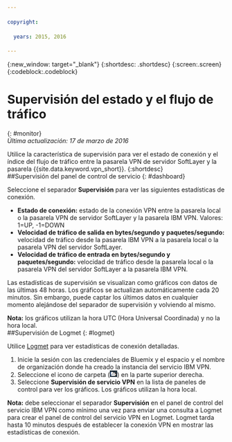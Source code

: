 ```yaml
---

copyright:

  years: 2015, 2016

---
```


{:new_window: target="_blank"}
{:shortdesc: .shortdesc}
{:screen:.screen}
{:codeblock:.codeblock}

# Supervisión del estado y el flujo de tráfico
{: #monitor}  
*Última actualización: 17 de marzo de 2016*  

Utilice la característica de supervisión para ver el estado de conexión y el índice del flujo de tráfico entre la pasarela VPN de servidor SoftLayer y la pasarela {{site.data.keyword.vpn_short}}. 
{:shortdesc}  
##Supervisión del panel de control de servicio
{: #dashboard}

Seleccione el separador **Supervisión** para ver las siguientes estadísticas de conexión.

* **Estado de conexión:** estado de la conexión VPN entre la pasarela local o la pasarela VPN de servidor SoftLayer y la pasarela IBM VPN. Valores: 1=UP, -1=DOWN 
* **Velocidad de tráfico de salida en bytes/segundo y paquetes/segundo:** velocidad de tráfico desde la pasarela IBM VPN a la pasarela local o la pasarela VPN del servidor SoftLayer.  
* **Velocidad de tráfico de entrada en bytes/segundo y paquetes/segundo:** velocidad de tráfico desde la pasarela local o la pasarela VPN del servidor SoftLayer a la pasarela IBM VPN.  

Las estadísticas de supervisión se visualizan como gráficos con datos de las últimas 48 horas. Los gráficos se actualizan automáticamente cada 20 minutos. Sin embargo, puede captar los últimos datos en cualquier momento alejándose del separador de supervisión y volviendo al mismo.

**Nota:** los gráficos utilizan la hora UTC (Hora Universal Coordinada) y no la hora local.  
##Supervisión de Logmet
{: #logmet}

Utilice [Logmet](https://logmet.{DomainName}) para ver estadísticas de conexión detalladas. 

1. Inicie la sesión con las credenciales de Bluemix y el espacio y el nombre de organización donde ha creado la instancia del servicio IBM VPN.  
2. Seleccione el icono de carpeta (![](images/folder.png)) en la parte superior derecha.
3. Seleccione **Supervisión de servicio VPN** en la lista de paneles de control para ver los gráficos. Los gráficos utilizan la hora local.  

**Nota:** debe seleccionar el separador **Supervisión** en el panel de control del servicio IBM VPN como mínimo una vez para enviar una consulta a Logmet para crear el panel de control del servicio VPN en Logmet. Logmet tarda hasta 10 minutos después de establecer la conexión VPN en mostrar las estadísticas de conexión.


